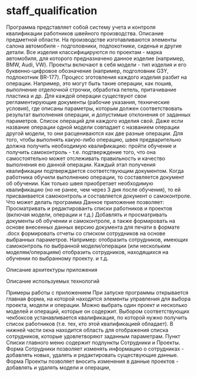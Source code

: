# staff_qualification

Программа представляет собой систему учета и контроля квалификации работников швейного производства.
Описание предметной области.
На производстве изготавливаются элементы салона автомобиля - подголовники, подлокотники, сиденья и другие детали. Все изделия классифицируются по
проектам - марка автомобиля, для которого предназначено данное изделие (например, BMW, Audi, VW). Проекты включают в себя модели - тип изделия и его буквенно-цифровое обозначение (например, подголовник G3Y, подлокотник BR-177).
Процесс зготовления каждого изделия разбит на операции. Например, это могут быть такие операции, как пошив, выполнение отделочной строчки, обработка петель, притачивание пластика и др. Для каждой операции существуют свои регламентирующие документы (рабочие указания, технические условия), где описаны параметры, которым должен соответствовать результат выполнения операции, и допустимые отклонения от заданных параметров.
Список операций для каждого изделия свой. Даже если название операции одной модели совпадает с названием операции другой модели, то они расцениваются как две разные операции.
Для того, чтобы выполнять какую-либо операцию, швея предварительно должна получить необходимую квалификацию: пройти обучение и получить самоконтроль - т.е. подтверждение того, что она самостоятельно может отслеживать правильность и качество выполнения ею данной операции. Каждый этап получения квалификации подтверждается соответствующим документом.
Когда работника обучили выполнению операции, то составляется документ об обучении. Как только швея приобретает необходимую квалификацию (но не ранее, чем через 3 дня после обучения), то ей присваивается самоконтроль и составляется документ о самоконтроле. 
Что может делать программа
Данное приложение позволяет:
Просматривать и редактированть списки работников и проектов (включая модели, операции и т.д.)
Добавлять и просматривать документы об обучении и самоконтроле, а также формировать на основе внесенных данных версию документа для печати в формате .docx
формировать отчеты со списком сотрудников на основе выбранных параметров.
Например:
отобразить сотрудников, имеющих самоконтроль по выбранной модели/операции (или нескольким моделям/операциям) 
отобразить сотрудников, находящихся на обучении по выбранному проекту.
и т.д.

Описание архитектуры приложения

Описание используемых технологий

Примеры работы с приложением
При запуске программы открывается главная форма, на которой находятся элементы управления для выбора проекта, модели и операции. 
Можно выбрать один проект и несколько моделей и операций, которые он содержит.
Выбором соответствующих чекбоксов устанавливается квалификация, по которой нужно получить список работников (т.е. тех, кто этой квалификацией обладает).
В нижней части окна находится область для отображения списка сотрудников, которые удовлетворяют заданным параметрам.
Пункт Списки главного меню содержит подпункты Сотрудники и Проекты.
Форма Сотрудники позволяет изменять информацию о сотрудниках - добавлять новых, удалять и редактировать существующие данные.
Форма Проекты позволяет вносить изменения в данные проектов - добавлять и удалять модели и операции, 
